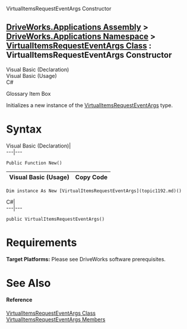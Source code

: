 VirtualItemsRequestEventArgs Constructor   
  
[DriveWorks.Applications Assembly](topic13.md) > [DriveWorks.Applications Namespace](topic16.md) > [VirtualItemsRequestEventArgs Class](topic1192.md) : VirtualItemsRequestEventArgs Constructor  
---  
  
Visual Basic (Declaration)    
Visual Basic (Usage)    
C# 

Glossary Item Box

Initializes a new instance of the [VirtualItemsRequestEventArgs](topic1192.md) type. 

# Syntax

Visual Basic (Declaration)|   
---|---  
      
    
    Public Function New()  
  
Visual Basic (Usage)| Copy Code  
---|---  
      
    
    Dim instance As New [VirtualItemsRequestEventArgs](topic1192.md)()  
  
C#|   
---|---  
      
    
    public VirtualItemsRequestEventArgs()  
  
# Requirements

**Target Platforms:** Please see DriveWorks software prerequisites.

# See Also

#### Reference

[VirtualItemsRequestEventArgs Class](topic1192.md)   
[VirtualItemsRequestEventArgs Members](topic1193.md)


